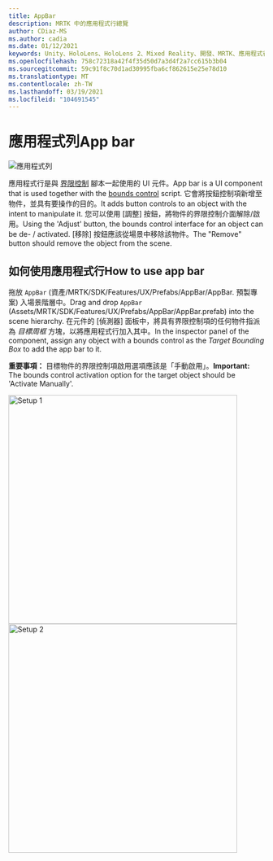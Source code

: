 ```yaml
---
title: AppBar
description: MRTK 中的應用程式行總覽
author: CDiaz-MS
ms.author: cadia
ms.date: 01/12/2021
keywords: Unity、HoloLens、HoloLens 2、Mixed Reality、開發、MRTK、應用程式行、
ms.openlocfilehash: 758c72318a42f4f35d50d7a3d4f2a7cc615b3b04
ms.sourcegitcommit: 59c91f8c70d1ad30995fba6cf862615e25e78d10
ms.translationtype: MT
ms.contentlocale: zh-TW
ms.lasthandoff: 03/19/2021
ms.locfileid: "104691545"
---
```

# <a name="app-bar"></a><span data-ttu-id="75e00-104">應用程式列</span><span class="sxs-lookup"><span data-stu-id="75e00-104">App bar</span></span>

![應用程式列](../images/app-bar/MRTK_AppBar_Main.png)

<span data-ttu-id="75e00-106">應用程式行是與 [界限控制](BoundsControl.md) 腳本一起使用的 UI 元件。</span><span class="sxs-lookup"><span data-stu-id="75e00-106">App bar is a UI component that is used together with the [bounds control](BoundsControl.md) script.</span></span> <span data-ttu-id="75e00-107">它會將按鈕控制項新增至物件，並具有要操作的目的。</span><span class="sxs-lookup"><span data-stu-id="75e00-107">It adds button controls to an object with the intent to manipulate it.</span></span> <span data-ttu-id="75e00-108">您可以使用 [調整] 按鈕，將物件的界限控制介面解除/啟用。</span><span class="sxs-lookup"><span data-stu-id="75e00-108">Using the 'Adjust' button, the bounds control interface for an object can be de- / activated.</span></span> <span data-ttu-id="75e00-109">[移除] 按鈕應該從場景中移除該物件。</span><span class="sxs-lookup"><span data-stu-id="75e00-109">The "Remove" button should remove the object from the scene.</span></span>

## <a name="how-to-use-app-bar"></a><span data-ttu-id="75e00-110">如何使用應用程式行</span><span class="sxs-lookup"><span data-stu-id="75e00-110">How to use app bar</span></span>

<span data-ttu-id="75e00-111">拖放 `AppBar` (資產/MRTK/SDK/Features/UX/Prefabs/AppBar/AppBar. 預製專案) 入場景階層中。</span><span class="sxs-lookup"><span data-stu-id="75e00-111">Drag and drop `AppBar` (Assets/MRTK/SDK/Features/UX/Prefabs/AppBar/AppBar.prefab) into the scene hierarchy.</span></span> <span data-ttu-id="75e00-112">在元件的 [偵測器] 面板中，將具有界限控制項的任何物件指派為 *目標周框* 方塊，以將應用程式行加入其中。</span><span class="sxs-lookup"><span data-stu-id="75e00-112">In the inspector panel of the component, assign any object with a bounds control as the *Target Bounding Box* to add the app bar to it.</span></span>

<span data-ttu-id="75e00-113">**重要事項：** 目標物件的界限控制項啟用選項應該是「手動啟用」。</span><span class="sxs-lookup"><span data-stu-id="75e00-113">**Important:** The bounds control activation option for the target object should be 'Activate Manually'.</span></span>

<img src="../images/app-bar/MRTK_AppBar_Setup1.png" width="450" alt="Setup 1">

<img src="../images/app-bar/MRTK_AppBar_Setup2.png" width="450" alt="Setup 2">
